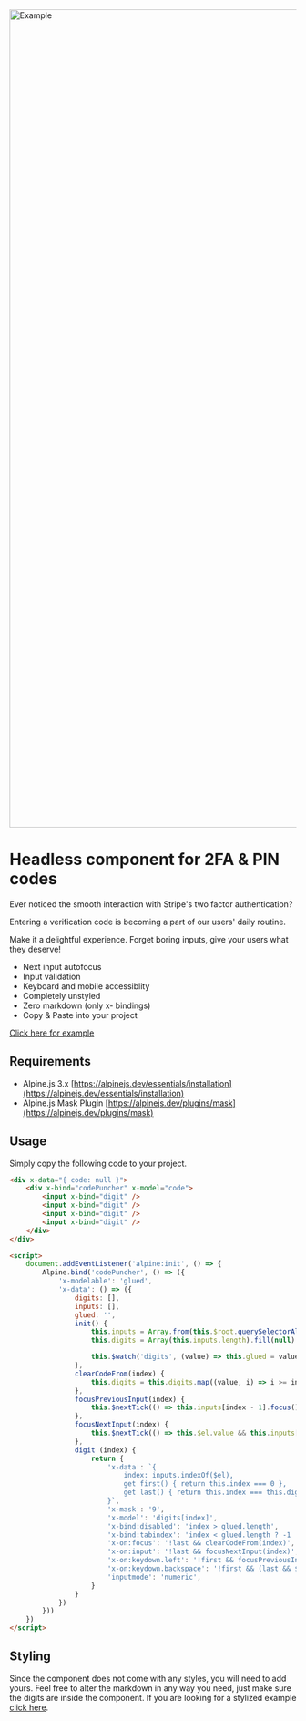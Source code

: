 <img width="1436" alt="Example" src="https://github.com/ganyicz/alpinejs-codepuncher/assets/3823354/5d73eb3d-45fb-4249-83de-7c2baca276eb">

# Headless component for 2FA & PIN codes 
Ever noticed the smooth interaction with Stripe's two factor authentication?

Entering a verification code is becoming a part of our users' daily routine.

Make it a delightful experience. Forget boring inputs, give your users what they deserve!

* Next input autofocus
* Input validation
* Keyboard and mobile accessiblity
* Completely unstyled
* Zero markdown (only x- bindings)
* Copy & Paste into your project

[Click here for example](https://ganyicz.github.io/alpinejs-codepuncher/example.html)

## Requirements

* Alpine.js 3.x [https://alpinejs.dev/essentials/installation](https://alpinejs.dev/essentials/installation)
* Alpine.js Mask Plugin [https://alpinejs.dev/plugins/mask](https://alpinejs.dev/plugins/mask)

## Usage

Simply copy the following code to your project.

```html
<div x-data="{ code: null }">
    <div x-bind="codePuncher" x-model="code">
        <input x-bind="digit" />
        <input x-bind="digit" />
        <input x-bind="digit" />
        <input x-bind="digit" />
    </div>
</div>

<script>
    document.addEventListener('alpine:init', () => {
        Alpine.bind('codePuncher', () => ({
            'x-modelable': 'glued',
            'x-data': () => ({
                digits: [],
                inputs: [],
                glued: '',
                init() {
                    this.inputs = Array.from(this.$root.querySelectorAll('[x-bind="digit"]'));
                    this.digits = Array(this.inputs.length).fill(null)

                    this.$watch('digits', (value) => this.glued = value.join(""))
                },
                clearCodeFrom(index) {
                    this.digits = this.digits.map((value, i) => i >= index ? null : value)
                },
                focusPreviousInput(index) {
                    this.$nextTick(() => this.inputs[index - 1].focus())
                },
                focusNextInput(index) {
                    this.$nextTick(() => this.$el.value && this.inputs[index + 1].focus())
                },
                digit (index) {
                    return {
                        'x-data': `{
                            index: inputs.indexOf($el),
                            get first() { return this.index === 0 },
                            get last() { return this.index === this.digits.length - 1 },
                        }`,
                        'x-mask': '9',
                        'x-model': 'digits[index]',
                        'x-bind:disabled': 'index > glued.length',
                        'x-bind:tabindex': 'index < glued.length ? -1 : 0',
                        'x-on:focus': '!last && clearCodeFrom(index)',
                        'x-on:input': '!last && focusNextInput(index)',
                        'x-on:keydown.left': '!first && focusPreviousInput(index)',
                        'x-on:keydown.backspace': '!first && (last && $el.value ? $el.value = null : focusPreviousInput(index))',
                        'inputmode': 'numeric',
                    }
                }
            })
        }))
    })
</script>
```

## Styling

Since the component does not come with any styles, you will need to add yours. Feel free to alter the markdown in any way you need, just make sure the digits are inside the component. If you are looking for a stylized example [click here](https://ganyicz.github.io/alpinejs-codepuncher/example.html).
